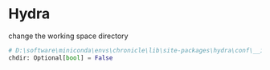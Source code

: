 # Hydra
change the working space directory

```python
# D:\software\miniconda\envs\chronicle\lib\site-packages\hydra\conf\__init__.py
chdir: Optional[bool] = False
```

